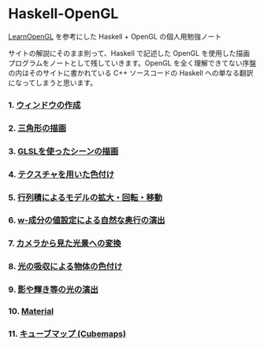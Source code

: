 # Haskell-OpenGL

[LearnOpenGL](https://learnopengl.com) を参考にした Haskell + OpenGL の個人用勉強ノート

サイトの解説にそのまま則って、Haskell で記述した OpenGL を使用した描画プログラムをノートとして残していきます。OpenGL を全く理解できてない序盤の内はそのサイトに書かれている C++ ソースコードの Haskell への単なる翻訳になってしまうと思います。

### 1. [ウィンドウの作成](/01/)

### 2. [三角形の描画](/02/)

### 3. [GLSLを使ったシーンの描画](/03/)

### 4. [テクスチャを用いた色付け](/04/)

### 5. [行列積によるモデルの拡大・回転・移動](/05/)

### 6. [w-成分の値設定による自然な奥行の演出](/06/)

### 7. [カメラから見た光景への変換](/07/)

### 8. [光の吸収による物体の色付け](/08/)

### 9. [影や輝き等の光の演出](/09/)

### 10. [Material](/10/)

### 11. [キューブマップ (Cubemaps)](/11/)
